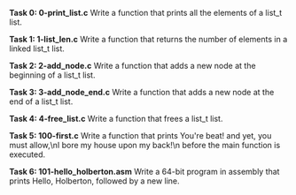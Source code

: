 **Task 0: 0-print_list.c**
Write a function that prints all the elements of a list_t list.

**Task 1: 1-list_len.c**
Write a function that returns the number of elements in a linked list_t list.

**Task 2: 2-add_node.c**
Write a function that adds a new node at the beginning of a list_t list.

**Task 3: 3-add_node_end.c**
Write a function that adds a new node at the end of a list_t list.

**Task 4: 4-free_list.c**
Write a function that frees a list_t list.

**Task 5: 100-first.c**
Write a function that prints You're beat! and yet, you must allow,\nI bore my house upon my back!\n before the main function is executed.

**Task 6: 101-hello_holberton.asm**
Write a 64-bit program in assembly that prints Hello, Holberton, followed by a new line.
